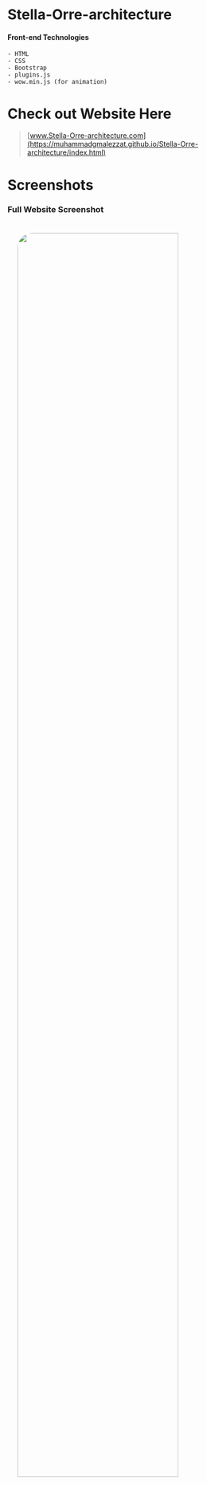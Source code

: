 # Stella-Orre-architecture

#### Front-end Technologies

    - HTML
    - CSS
    - Bootstrap
    - plugins.js
    - wow.min.js (for animation)

# Check out Website Here 

> [www.Stella-Orre-architecture.com](https://muhammadgmalezzat.github.io/Stella-Orre-architecture/index.html)

# Screenshots 
<div style="display:block; ">
  <h3>Full Website Screenshot</h3>
    <img src="/Screenshoot/1.png" width="80%" style="border-radius: 30px; margin: 20px;" >
</div>

